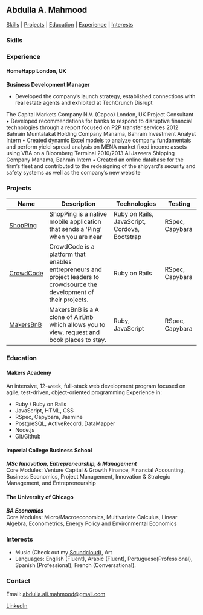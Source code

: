 ## Abdulla A. Mahmood

[Skills](#skills) | [Projects](#projects) | [Education](#education) | [Experience](#experience) | [Interests](#interests)
### Skills


### Experience

#### HomeHapp		                                             				      London, UK
 __Business Development Manager__
 * Developed the company’s launch strategy, established connections with real estate agents and exhibited at TechCrunch Disrupt

The Capital Markets Company N.V. (Capco)		                                             London, UK
Project Consultant
•	Developed recommendations for banks to respond to disruptive financial technologies through a report focused on P2P transfer services
 2012		Bahrain Mumtalakat Holding Company				         Manama, Bahrain
		Investment Analyst Intern
•	Created dynamic Excel models to analyze company fundamentals and perform yield-spread analysis on MENA market fixed income assets using VBA on a Bloomberg Terminal
2010/2013	Al Jazeera Shipping Company						         Manama, Bahrain
		Intern
•	Created an online database for the firm’s fleet and contributed to the redesigning of the shipyard’s security and safety systems as well as the company’s new website



### Projects


| Name          | Description | Technologies                       | Testing |
|---------------|-------------|------------------------------------|---------|
| [ShopPing](https://github.com/abdullamahmood/shopping-list-app) |  ShopPing is a native mobile application that sends a 'Ping' when you are near         | Ruby on Rails, JavaScript, Cordova, Bootstrap |RSpec, Capybara  |
| [CrowdCode](https://github.com/abdullamahmood/crowdcode)    |CrowdCode is a platform that enables entrepreneurs and project leaders to crowdsource the development of their projects. | Ruby on Rails                      |RSpec, Capybara  |
| [MakersBnB](https://github.com/abdullamahmood/makers-bnb)    |MakersBnB is a A clone of AirBnb which allows you to view, request and book places to stay.            | Ruby, JavaScript                   |RSpec, Capybara  |


### Education

#### Makers Academy
An intensive, 12-week, full-stack web development program focused on agile, test-driven, object-oriented programming
Experience in:
* Ruby / Ruby on Rails
* JavaScript, HTML, CSS
* RSpec, Capybara, Jasmine
* PostgreSQL, ActiveRecord, DataMapper
* Node.js
* Git/Github


#### Imperial College Business School
___MSc Innovation, Entrepreneurship, & Management___
<br>
Core Modules: Venture Capital & Growth Finance, Financial Accounting, Business Economics, Project Management, Innovation & Strategic Management, and Entrepreneurship


#### The University of Chicago
___BA Economics___
<br>
Core Modules: Micro/Macroeconomics, Multivariate Calculus, Linear Algebra, Econometrics, Energy Policy and Environmental Economics


### Interests
* Music (Check out my [Soundcloud](#www.soundcloud.com/abdullamahmood)), Art
* Languages: English (Fluent), Arabic (Fluent), Portuguese(Professional), Spanish (Professional), French (Conversational).

### Contact

Email: abdulla.ali.mahmood@gmail.com

[LinkedIn](#https://www.linkedin.com/in/abdullamahmood)
